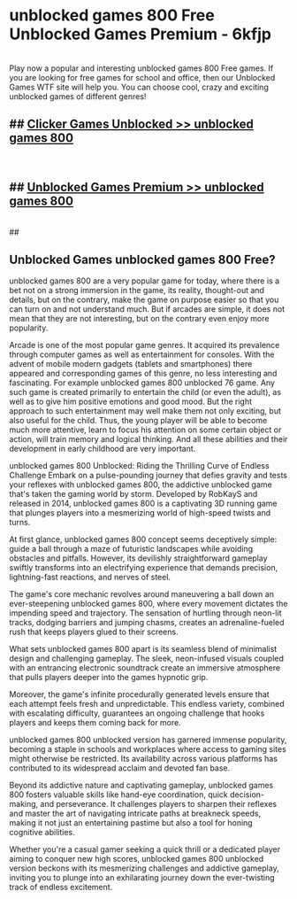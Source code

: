 # unblocked games 800 Free Unblocked Games Premium - 6kfjp <br>
<br>
Play now a popular and interesting unblocked games 800 Free games. If you are looking for free games for school and office, then our Unblocked Games WTF site will help you. You can choose cool, crazy and exciting unblocked games of different genres!


## ##  [Clicker Games Unblocked >> unblocked games 800](http://freeplayer.one?title=unblocked_games_800&ref=M1)
  <br>

##  ## [Unblocked Games Premium >> unblocked games 800](http://freeplayer.one?title=unblocked_games_800&ref=M1)
  <br>
  ##



## Unblocked Games unblocked games 800 Free?

unblocked games 800 are a very popular game for today, where there is a bet not on a strong immersion in the game, its reality, thought-out and details, but on the contrary, make the game on purpose easier so that you can turn on and not understand much. But if arcades are simple, it does not mean that they are not interesting, but on the contrary even enjoy more popularity.

Arcade is one of the most popular game genres. It acquired its prevalence through computer games as well as entertainment for consoles. With the advent of mobile modern gadgets (tablets and smartphones) there appeared and corresponding games of this genre, no less interesting and fascinating. For example unblocked games 800 unblocked 76 game. Any such game is created primarily to entertain the child (or even the adult), as well as to give him positive emotions and good mood. But the right approach to such entertainment may well make them not only exciting, but also useful for the child. Thus, the young player will be able to become much more attentive, learn to focus his attention on some certain object or action, will train memory and logical thinking. And all these abilities and their development in early childhood are very important.

unblocked games 800 Unblocked: Riding the Thrilling Curve of Endless Challenge
Embark on a pulse-pounding journey that defies gravity and tests your reflexes with unblocked games 800, the addictive unblocked game that's taken the gaming world by storm. Developed by RobKayS and released in 2014, unblocked games 800 is a captivating 3D running game that plunges players into a mesmerizing world of high-speed twists and turns.

At first glance, unblocked games 800 concept seems deceptively simple: guide a ball through a maze of futuristic landscapes while avoiding obstacles and pitfalls. However, its devilishly straightforward gameplay swiftly transforms into an electrifying experience that demands precision, lightning-fast reactions, and nerves of steel.

The game's core mechanic revolves around maneuvering a ball down an ever-steepening unblocked games 800, where every movement dictates the impending speed and trajectory. The sensation of hurtling through neon-lit tracks, dodging barriers and jumping chasms, creates an adrenaline-fueled rush that keeps players glued to their screens.

What sets unblocked games 800 apart is its seamless blend of minimalist design and challenging gameplay. The sleek, neon-infused visuals coupled with an entrancing electronic soundtrack create an immersive atmosphere that pulls players deeper into the games hypnotic grip.

Moreover, the game's infinite procedurally generated levels ensure that each attempt feels fresh and unpredictable. This endless variety, combined with escalating difficulty, guarantees an ongoing challenge that hooks players and keeps them coming back for more.

unblocked games 800 unblocked version has garnered immense popularity, becoming a staple in schools and workplaces where access to gaming sites might otherwise be restricted. Its availability across various platforms has contributed to its widespread acclaim and devoted fan base.

Beyond its addictive nature and captivating gameplay, unblocked games 800 fosters valuable skills like hand-eye coordination, quick decision-making, and perseverance. It challenges players to sharpen their reflexes and master the art of navigating intricate paths at breakneck speeds, making it not just an entertaining pastime but also a tool for honing cognitive abilities.

Whether you're a casual gamer seeking a quick thrill or a dedicated player aiming to conquer new high scores, unblocked games 800 unblocked version beckons with its mesmerizing challenges and addictive gameplay, inviting you to plunge into an exhilarating journey down the ever-twisting track of endless excitement.
